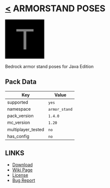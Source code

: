 # [<](../README.md) ARMORSTAND POSES
![alt](pack.png)

Bedrock armor stand poses for Java Edition
## Pack Data

| Key                | Value         |
|--------------------|---------------|
| supported          | `yes`         |
| namespace          | `armor_stand` |
| pack_version       | `1.4.0`       |
| mc_version         | `1.20`      |
| multiplayer_tested | `no`          |
| has_config         | `no`          |

## LINKS
- [Download](https://www.curseforge.com/minecraft/customization/armor-stand-poses-datapack)
- [Wiki Page](https://github.com/legopitstop/Datapacks/wiki)
- [License](https://legopitstop.weebly.com/legopitstops-common-license-v2.html)
- [Bug Report](https://github.com/legopitstop/Datapacks/issues)